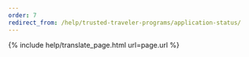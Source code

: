 ```yaml
---
order: 7
redirect_from: /help/trusted-traveler-programs/application-status/
---
```


{% include help/translate_page.html url=page.url %}
